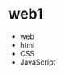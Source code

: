 # web1
<ul>
  <li><a herf="web.html">web</a></li>
  <li><a herf="prac1.html">html</a></li>
  <li><a herf="CSS.html">CSS</a></li>
  <li><a herf="Javascript.html">JavaScript</a></li>
